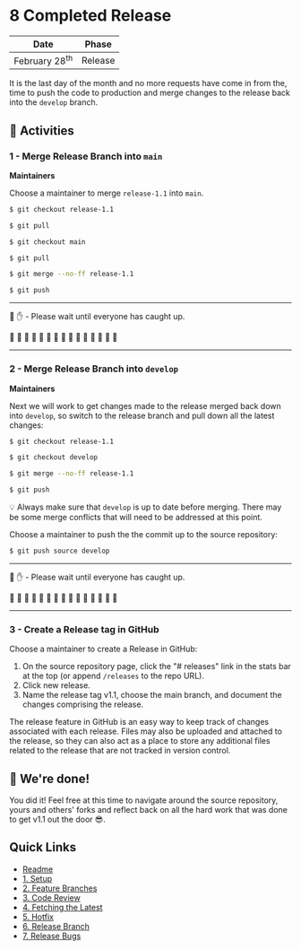 # 8 Completed Release

| Date | Phase |
| --- | --- |
| February 28<sup>th</sup> | Release |

It is the last day of the month and no more requests have come in from the, time to push the code to production and merge changes to the release back into the `develop` branch.

## :running: Activities

### 1 - Merge Release Branch into `main`

__Maintainers__

Choose a maintainer to merge `release-1.1` into `main`.

```sh
$ git checkout release-1.1

$ git pull

$ git checkout main

$ git pull

$ git merge --no-ff release-1.1

$ git push
```

---

:cop: :raised_hand: - Please wait until everyone has caught up.

:construction: :construction: :construction: :construction: :construction: :construction: :construction: :construction: :construction: :construction: :construction: :construction: :construction: :construction: :construction:

---

### 2 - Merge Release Branch into `develop`

__Maintainers__

Next we will work to get changes made to the release merged back down into `develop`, so switch to the release branch and pull down all the latest changes:
```sh
$ git checkout release-1.1

$ git checkout develop

$ git merge --no-ff release-1.1

$ git push
```

:bulb: Always make sure that `develop` is up to date before merging. There may be some merge conflicts that will need to be addressed at this point.

Choose a maintainer to push the the commit up to the source repository:
```sh
$ git push source develop
```
---

:cop: :raised_hand: - Please wait until everyone has caught up.

:construction: :construction: :construction: :construction: :construction: :construction: :construction: :construction: :construction: :construction: :construction: :construction: :construction: :construction: :construction:

---

### 3 - Create a Release tag in GitHub

Choose a maintainer to create a Release in GitHub:

1. On the source repository page, click the "# releases" link in the stats bar at the top (or append `/releases` to the repo URL).
2. Click new release.
3. Name the release tag v1.1, choose the main branch, and document the changes comprising the release.

The release feature in GitHub is an easy way to keep track of changes associated with each release. Files may also be uploaded and attached to the release, so they can also act as a place to store any additional files related to the release that are not tracked in version control.


## :tada: We're done!

You did it! Feel free at this time to navigate around the source repository, yours and others' forks and reflect back on all the hard work that was done to get v1.1 out the door :sunglasses:.

## Quick Links

- [Readme](../readme.md)
- [1. Setup](1-setup.md)
- [2. Feature Branches](2-feature-branches.md)
- [3. Code Review](3-code-review.md)
- [4. Fetching the Latest](4-fetching-latest.md)
- [5. Hotfix](5-hotfix.md)
- [6. Release Branch](6-release-branch.md)
- [7. Release Bugs](7-release-bugs.md)
